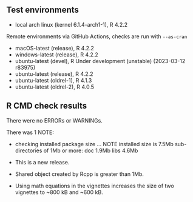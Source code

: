 ## Test environments
* local arch linux (kernel 6.1.4-arch1-1), R 4.2.2

Remote environments via GitHub Actions, checks are run with `--as-cran`
* macOS-latest (release), R 4.2.2
* windows-latest (release), R 4.2.2
* ubuntu-latest (devel), R Under development (unstable) (2023-03-12 r83975)
* ubuntu-latest (release), R 4.2.2
* ubuntu-latest (oldrel-1), R 4.1.3
* ubuntu-latest (oldrel-2), R 4.0.5

## R CMD check results
There were no ERRORs or WARNINGs.

There was 1 NOTE:

* checking installed package size ... NOTE
  installed size is  7.5Mb
  sub-directories of 1Mb or more:
    doc    1.9Mb
    libs   4.6Mb

* This is a new release.
* Shared object created by Rcpp is greater than 1Mb.
* Using math equations in the vignettes increases the size of two vignettes to ~800 kB and ~600 kB.
